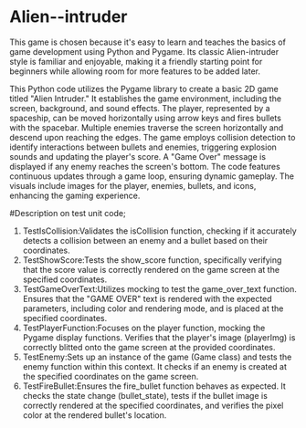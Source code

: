 # Alien--intruder
This game is chosen because it's easy to learn and teaches the basics of game development using Python and Pygame. Its classic Alien-intruder
style is familiar and enjoyable, making it a friendly starting point for beginners while allowing room for more features to be added later.

This Python code utilizes the Pygame library to create a basic 2D game titled "Alien Intruder." It establishes the game environment, including the screen,
background, and sound effects. The player, represented by a spaceship, can be moved horizontally using arrow keys and fires bullets with the spacebar.
Multiple enemies traverse the screen horizontally and descend upon reaching the edges. The game employs collision detection to identify interactions between bullets
and enemies, triggering explosion sounds and updating the player's score. A "Game Over" message is displayed if any enemy reaches the screen's bottom. 
The code features continuous updates through a game loop, ensuring dynamic gameplay. The visuals include images for the player, enemies, bullets, and icons,
enhancing the gaming experience. 

#Description on test unit code;

1) TestIsCollision:Validates the isCollision function, checking if it accurately detects a collision between an enemy and a bullet based on their coordinates.
2) TestShowScore:Tests the show_score function, specifically verifying that the score value is correctly rendered on the game screen at the specified coordinates.
3) TestGameOverText:Utilizes mocking to test the game_over_text function. Ensures that the "GAME OVER" text is rendered with the expected parameters, including color and
rendering mode, and is placed at the specified coordinates.
4) TestPlayerFunction:Focuses on the player function, mocking the Pygame display functions. Verifies that the player's image (playerImg) is correctly blitted onto
the game screen at the provided coordinates.
5) TestEnemy:Sets up an instance of the game (Game class) and tests the enemy function within this context. It checks if an enemy is created at the specified coordinates
    on the game screen.
6) TestFireBullet:Ensures the fire_bullet function behaves as expected. It checks the state change (bullet_state), tests if the bullet image is
    correctly rendered at the specified coordinates, and verifies the pixel color at the rendered bullet's location.
